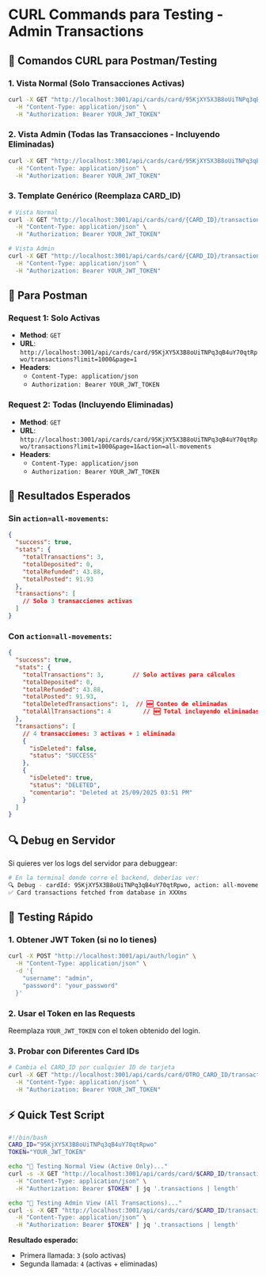 # CURL Commands para Testing - Admin Transactions

## 🧪 Comandos CURL para Postman/Testing

### 1. Vista Normal (Solo Transacciones Activas)
```bash
curl -X GET "http://localhost:3001/api/cards/card/95KjXY5X3B8oUiTNPq3qB4uY70qtRpwo/transactions?limit=1000&page=1" \
  -H "Content-Type: application/json" \
  -H "Authorization: Bearer YOUR_JWT_TOKEN"
```

### 2. Vista Admin (Todas las Transacciones - Incluyendo Eliminadas)
```bash
curl -X GET "http://localhost:3001/api/cards/card/95KjXY5X3B8oUiTNPq3qB4uY70qtRpwo/transactions?limit=1000&page=1&action=all-movements" \
  -H "Content-Type: application/json" \
  -H "Authorization: Bearer YOUR_JWT_TOKEN"
```

### 3. Template Genérico (Reemplaza CARD_ID)
```bash
# Vista Normal
curl -X GET "http://localhost:3001/api/cards/card/{CARD_ID}/transactions?limit=1000&page=1" \
  -H "Content-Type: application/json" \
  -H "Authorization: Bearer YOUR_JWT_TOKEN"

# Vista Admin
curl -X GET "http://localhost:3001/api/cards/card/{CARD_ID}/transactions?limit=1000&page=1&action=all-movements" \
  -H "Content-Type: application/json" \
  -H "Authorization: Bearer YOUR_JWT_TOKEN"
```

## 🔧 Para Postman

### Request 1: Solo Activas
- **Method**: `GET`
- **URL**: `http://localhost:3001/api/cards/card/95KjXY5X3B8oUiTNPq3qB4uY70qtRpwo/transactions?limit=1000&page=1`
- **Headers**:
  - `Content-Type: application/json`
  - `Authorization: Bearer YOUR_JWT_TOKEN`

### Request 2: Todas (Incluyendo Eliminadas)
- **Method**: `GET`
- **URL**: `http://localhost:3001/api/cards/card/95KjXY5X3B8oUiTNPq3qB4uY70qtRpwo/transactions?limit=1000&page=1&action=all-movements`
- **Headers**:
  - `Content-Type: application/json`
  - `Authorization: Bearer YOUR_JWT_TOKEN`

## 🎯 Resultados Esperados

### Sin `action=all-movements`:
```json
{
  "success": true,
  "stats": {
    "totalTransactions": 3,
    "totalDeposited": 0,
    "totalRefunded": 43.88,
    "totalPosted": 91.93
  },
  "transactions": [
    // Solo 3 transacciones activas
  ]
}
```

### Con `action=all-movements`:
```json
{
  "success": true,
  "stats": {
    "totalTransactions": 3,        // Solo activas para cálculos
    "totalDeposited": 0,
    "totalRefunded": 43.88,
    "totalPosted": 91.93,
    "totalDeletedTransactions": 1,  // 🆕 Conteo de eliminadas
    "totalAllTransactions": 4         // 🆕 Total incluyendo eliminadas
  },
  "transactions": [
    // 4 transacciones: 3 activas + 1 eliminada
    {
      "isDeleted": false,
      "status": "SUCCESS"
    },
    {
      "isDeleted": true,
      "status": "DELETED",
      "comentario": "Deleted at 25/09/2025 03:51 PM"
    }
  ]
}
```

## 🔍 Debug en Servidor

Si quieres ver los logs del servidor para debuggear:

```bash
# En la terminal donde corre el backend, deberías ver:
🔍 Debug - cardId: 95KjXY5X3B8oUiTNPq3qB4uY70qtRpwo, action: all-movements, includeDeleted: true
✅ Card transactions fetched from database in XXXms
```

## 🚀 Testing Rápido

### 1. Obtener JWT Token (si no lo tienes)
```bash
curl -X POST "http://localhost:3001/api/auth/login" \
  -H "Content-Type: application/json" \
  -d '{
    "username": "admin",
    "password": "your_password"
  }'
```

### 2. Usar el Token en las Requests
Reemplaza `YOUR_JWT_TOKEN` con el token obtenido del login.

### 3. Probar con Diferentes Card IDs
```bash
# Cambia el CARD_ID por cualquier ID de tarjeta
curl -X GET "http://localhost:3001/api/cards/card/OTRO_CARD_ID/transactions?limit=1000&page=1&action=all-movements" \
  -H "Content-Type: application/json" \
  -H "Authorization: Bearer YOUR_JWT_TOKEN"
```

## ⚡ Quick Test Script

```bash
#!/bin/bash
CARD_ID="95KjXY5X3B8oUiTNPq3qB4uY70qtRpwo"
TOKEN="YOUR_JWT_TOKEN"

echo "🧪 Testing Normal View (Active Only)..."
curl -s -X GET "http://localhost:3001/api/cards/card/$CARD_ID/transactions?limit=1000&page=1" \
  -H "Content-Type: application/json" \
  -H "Authorization: Bearer $TOKEN" | jq '.transactions | length'

echo "🧪 Testing Admin View (All Transactions)..."
curl -s -X GET "http://localhost:3001/api/cards/card/$CARD_ID/transactions?limit=1000&page=1&action=all-movements" \
  -H "Content-Type: application/json" \
  -H "Authorization: Bearer $TOKEN" | jq '.transactions | length'
```

**Resultado esperado:**
- Primera llamada: `3` (solo activas)
- Segunda llamada: `4` (activas + eliminadas)

